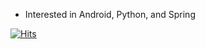 - Interested in Android, Python, and Spring
<!--
**wlwlsus/wlwlsus** is a ✨ _special_ ✨ repository because its `README.md` (this file) appears on your GitHub profile.

Here are some ideas to get you started:

- 🔭 I’m currently working on ...
- 🌱 I’m currently learning ...
- 👯 I’m looking to collaborate on ...
- 🤔 I’m looking for help with ...
- 💬 Ask me about ...
- 📫 How to reach me: ...
- 😄 Pronouns: ...
- ⚡ Fun fact: ...

### Repository

- :cloud:EMG Sensor Dataset - Machine Learning Application 
- :sunny:Spring Back-end Development
- :snowflake:Android Applications Using Android Studios
- :cyclone:My Web Page via GitHub
<!--[![Anurag's github stats](https://github-readme-stats.vercel.app/api?username=wlwlsus)](https://github.com/anuraghazra/github-readme-stats)-->

[![Hits](https://hits.seeyoufarm.com/api/count/incr/badge.svg?url=https%3A%2F%2Fgithub.com%2Fwlwlsus&count_bg=%23B0B09E&title_bg=%238C84E1&icon=windows.svg&icon_color=%232F1313&title=hits&edge_flat=false)](https://hits.seeyoufarm.com) 
